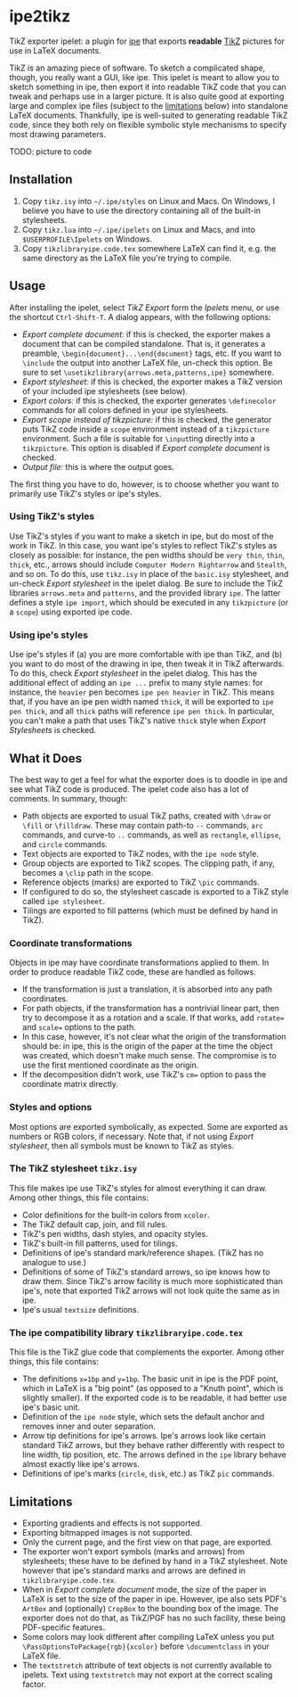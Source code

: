 ipe2tikz
========

TikZ exporter ipelet: a plugin for [ipe](http://ipe.otfried.org/) that exports **readable** [TikZ](https://sourceforge.net/projects/pgf/) pictures for use in LaTeX documents.

TikZ is an amazing piece of software.  To sketch a complicated shape, though, you really want a GUI, like ipe.  This ipelet is meant to allow you to sketch something in ipe, then export it into readable TikZ code that you can tweak and perhaps use in a larger picture.  It is also quite good at exporting large and complex ipe files (subject to the [limitations](#limitations) below) into standalone LaTeX documents.  Thankfully, ipe is well-suited to generating readable TikZ code, since they both rely on flexible symbolic style mechanisms to specify most drawing parameters.

TODO: picture to code

## Installation

1. Copy `tikz.isy` into `~/.ipe/styles` on Linux and Macs.  On Windows, I believe you have to use the directory containing all of the built-in stylesheets.
2. Copy `tikz.lua` into `~/.ipe/ipelets` on Linux and Macs, and into `$USERPROFILE\Ipelets` on Windows.
3. Copy `tikzlibraryipe.code.tex` somewhere  LaTeX can find it, e.g. the same directory as the LaTeX file you're trying to compile.

## Usage

After installing the ipelet, select *TikZ Export* form the *Ipelets* menu, or use the shortcut `Ctrl-Shift-T`.  A dialog appears, with the following options:

 + *Export complete document:* if this is checked, the exporter makes a document that can be compiled standalone.  That is, it generates a preamble, `\begin{document}...\end{document}` tags, etc.  If you want to `\include` the output into another LaTeX file, un-check this option.  Be sure to set `\usetikzlibrary{arrows.meta,patterns,ipe}` somewhere.
 + *Export stylesheet:* if this is checked, the exporter makes a TikZ version of your included ipe stylesheets (see below).
 + *Export colors:* if this is checked, the exporter generates `\definecolor` commands for all colors defined in your ipe stylesheets.
 + *Export scope instead of tikzpicture:* if this is checked, the generator puts TikZ code inside a `scope` environment instead of a `tikzpicture` environment.  Such a file is suitable for `\input`ting directly into a `tikzpicture`.  This option is disabled if *Export complete document* is checked.
 + *Output file:* this is where the output goes.

The first thing you have to do, however, is to choose whether you want to primarily use TikZ's styles or ipe's styles.

### Using TikZ's styles

Use TikZ's styles if you want to make a sketch in ipe, but do most of the work in TikZ.  In this case, you want ipe's styles to reflect TikZ's styles as closely as possible: for instance, the pen widths should be `very thin`, `thin`, `thick`, etc., arrows should include `Computer Modern Rightarrow` and `Stealth`, and so on.  To do this, use `tikz.isy` in place of the `basic.isy` stylesheet, and un-check *Export stylesheet* in the ipelet dialog.  Be sure to include the TikZ libraries `arrows.meta` and `patterns`, and the provided library `ipe`.  The latter defines a style `ipe import`, which should be executed in any `tikzpicture` (or a `scope`) using exported ipe code.

### Using ipe's styles

Use ipe's styles if (a) you are more comfortable with ipe than TikZ, and (b) you want to do most of the drawing in ipe, then tweak it in TikZ afterwards.  To do this, check *Export stylesheet* in the ipelet dialog.  This has the additional effect of adding an `ipe ...` prefix to many style names: for instance, the `heavier` pen becomes `ipe pen heavier` in TikZ.  This means that, if you have an ipe pen width named `thick`, it will be exported to `ipe pen thick`, and all `thick` paths will reference `ipe pen thick`.  In particular, you can't make a path that uses TikZ's native `thick` style when *Export Stylesheets* is checked.

## What it Does

The best way to get a feel for what the exporter does is to doodle in ipe and see what TikZ code is produced.  The ipelet code also has a lot of comments.  In summary, though:

 + Path objects are exported to usual TikZ paths, created with `\draw` or `\fill` or `\filldraw`.  These may contain path-to `--` commands, `arc` commands, and curve-to `..` commands, as well as `rectangle`, `ellipse`, and `circle` commands.
 + Text objects are exported to TikZ nodes, with the `ipe node` style.
 + Group objects are exported to TikZ scopes.  The clipping path, if any, becomes a `\clip` path in the scope.
 + Reference objects (marks) are exported to TikZ `\pic` commands.
 + If configured to do so, the stylesheet cascade is exported to a TikZ style called `ipe stylesheet`.
 + Tilings are exported to fill patterns (which must be defined by hand in TikZ).

### Coordinate transformations

Objects in ipe may have coordinate transformations applied to them.  In order to produce readable TikZ code, these are handled as follows.

 + If the transformation is just a translation, it is absorbed into any path coordinates.
 + For path objects, if the transformation has a nontrivial linear part, then try to decompose it as a rotation and a scale.  If that works, add `rotate=` and `scale=` options to the path.
 + In this case, however, it's not clear what the origin of the transformation should be: in ipe, this is the origin of the paper at the time the object was created, which doesn't make much sense.  The compromise is to use the first mentioned coordinate as the origin.
 + If the decomposition didn't work, use TikZ's `cm=` option to pass the coordinate matrix directly.
 
### Styles and options

Most options are exported symbolically, as expected.  Some are exported as numbers or RGB colors, if necessary.  Note that, if not using *Export stylesheet*, then all symbols must be known to TikZ as styles.

### The TikZ stylesheet `tikz.isy`

This file makes ipe use TikZ's styles for almost everything it can draw.  Among other things, this file contains:

 + Color definitions for the built-in colors from `xcolor`.
 + The TikZ default cap, join, and fill rules.
 + TikZ's pen widths, dash styles, and opacity styles.
 + TikZ's built-in fill patterns, used for tilings.
 + Definitions of ipe's standard mark/reference shapes.  (TikZ has no analogue to use.)
 + Definitions of some of TikZ's standard arrows, so ipe knows how to draw them.  Since TikZ's arrow facility is much more sophisticated than ipe's, note that exported TikZ arrows will not look quite the same as in ipe.
 + Ipe's usual `textsize` definitions.
 
### The ipe compatibility library `tikzlibraryipe.code.tex`

This file is the TikZ glue code that complements the exporter.  Among other things, this file contains:

 + The definitions `x=1bp` and `y=1bp`.  The basic unit in ipe is the PDF point, which in LaTeX is a "big point" (as opposed to a "Knuth point", which is slightly smaller).  If the exported code is to be readable, it had better use ipe's basic unit.
 + Definition of the `ipe node` style, which sets the default anchor and removes inner and outer separation.
 + Arrow tip definitions for ipe's arrows.  Ipe's arrows look like certain standard TikZ arrows, but they behave rather differently with respect to line width, tip position, etc.  The arrows defined in the `ipe` library behave almost exactly like ipe's arrows.
 + Definitions of ipe's marks (`circle`, `disk`, etc.) as TikZ `pic` commands.
 
## Limitations

 + Exporting gradients and effects is not supported.
 + Exporting bitmapped images is not supported.
 + Only the current page, and the first view on that page, are exported.
 + The exporter won't export symbols (marks and arrows) from stylesheets; these have to be defined by hand in a TikZ stylesheet.  Note however that ipe's standard marks and arrows are defined in `tikzlibraryipe.code.tex`.
 + When in *Export complete document* mode, the size of the paper in LaTeX is set to the size of the paper in ipe.  However, ipe also sets PDF's `ArtBox` and (optionally) `CropBox` to the bounding box of the image.  The exporter does not do that, as TikZ/PGF has no such facility, these being PDF-specific features.
 + Some colors may look different after compiling LaTeX unless you put `\PassOptionsToPackage{rgb}{xcolor}` before `\documentclass` in your LaTeX file.
 + The `textstretch` attribute of text objects is not currently available to ipelets.  Text using `textstretch` may not export at the correct scaling factor.
